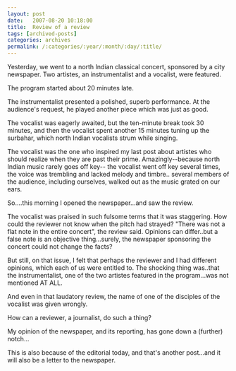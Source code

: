 ```yaml
---
layout: post
date:	2007-08-20 10:18:00
title:  Review of a review
tags: [archived-posts]
categories: archives
permalink: /:categories/:year/:month/:day/:title/
---
```

Yesterday, we went to a north Indian classical concert, sponsored by a city newspaper. Two artistes, an instrumentalist and a vocalist, were featured.

The program started about 20 minutes late.

The instrumentalist presented a polished, superb performance. At the audience's request, he played another piece which was just as good.

The vocalist was eagerly awaited, but the ten-minute break took 30 minutes, and then the vocalist spent another 15 minutes tuning up the surbahar, which  north Indian vocalists strum while singing. 

The vocalist was the one who inspired my last post about artistes who should  realize when they are past their prime. Amazingly--because north Indian music rarely goes off key-- the vocalist went off key several times, the voice was trembling and lacked melody and timbre.. several members of the audience, including ourselves, walked out as the music grated on our ears.

So....this morning I opened the newspaper...and saw the review.

The vocalist was praised in such fulsome terms that it was staggering. How could the reviewer not know when the pitch had strayed? "There was not a flat note in the entire concert", the review said. Opinions can differ..but a false note is an objective thing...surely, the newspaper sponsoring the concert could not change the facts?

But still, on that issue, I felt that perhaps the reviewer and I had different opinions, which each of us were entitled to. The shocking thing was..that the instrumentalist, one of the two artistes featured in the program...was not mentioned AT ALL.

And even in that laudatory review, the name of one of the disciples of the vocalist was given wrongly.

How can a reviewer, a journalist, do such a thing? 

My opinion of the newspaper, and its reporting, has gone down a (further) notch...

This is also  because of the editorial today, and that's another post...and it will also be a letter to the newspaper.
